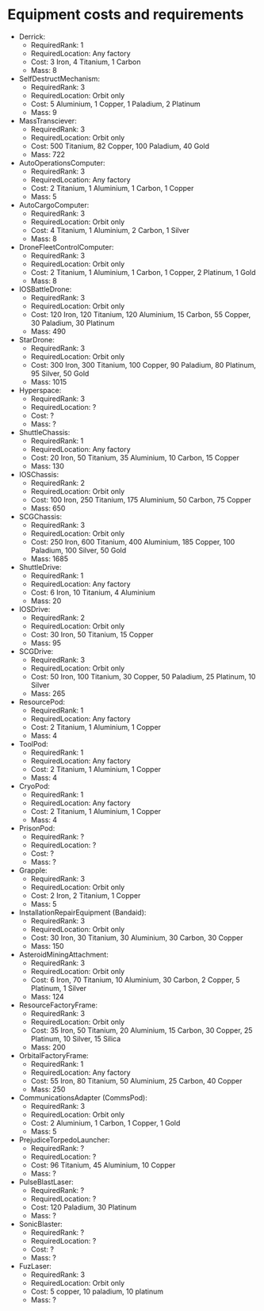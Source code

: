 # Equipment costs and requirements

- Derrick:
  - RequiredRank: 1
  - RequiredLocation: Any factory
  - Cost: 3 Iron, 4 Titanium, 1 Carbon
  - Mass: 8
- SelfDestructMechanism:
  - RequiredRank: 3
  - RequiredLocation: Orbit only
  - Cost: 5 Aluminium, 1 Copper, 1 Paladium, 2 Platinum
  - Mass: 9
- MassTransciever:
  - RequiredRank: 3
  - RequiredLocation: Orbit only
  - Cost: 500 Titanium, 82 Copper, 100 Paladium, 40 Gold
  - Mass: 722
- AutoOperationsComputer:
  - RequiredRank: 3
  - RequiredLocation: Any factory
  - Cost: 2 Titanium, 1 Aluminium, 1 Carbon, 1 Copper
  - Mass: 5
- AutoCargoComputer:
  - RequiredRank: 3
  - RequiredLocation: Orbit only
  - Cost: 4 Titanium, 1 Aluminium, 2 Carbon, 1 Silver
  - Mass: 8
- DroneFleetControlComputer:
  - RequiredRank: 3
  - RequiredLocation: Orbit only
  - Cost: 2 Titanium, 1 Aluminium, 1 Carbon, 1 Copper, 2 Platinum, 1 Gold
  - Mass: 8
- IOSBattleDrone:
  - RequiredRank: 3
  - RequiredLocation: Orbit only
  - Cost: 120 Iron, 120 Titanium, 120 Aluminium, 15 Carbon, 55 Copper, 30 Paladium, 30 Platinum
  - Mass: 490
- StarDrone:
  - RequiredRank: 3
  - RequiredLocation: Orbit only
  - Cost: 300 Iron, 300 Titanium, 100 Copper, 90 Paladium, 80 Platinum, 95 Silver, 50 Gold
  - Mass: 1015
- Hyperspace:
  - RequiredRank: 3
  - RequiredLocation: ?
  - Cost: ?
  - Mass: ?
- ShuttleChassis:
  - RequiredRank: 1
  - RequiredLocation: Any factory
  - Cost: 20 Iron, 50 Titanium, 35 Aluminium, 10 Carbon, 15 Copper
  - Mass: 130
- IOSChassis:
  - RequiredRank: 2
  - RequiredLocation: Orbit only
  - Cost: 100 Iron, 250 Titanium, 175 Aluminium, 50 Carbon, 75 Copper
  - Mass: 650
- SCGChassis:
  - RequiredRank: 3
  - RequiredLocation: Orbit only
  - Cost: 250 Iron, 600 Titanium, 400 Aluminium, 185 Copper, 100 Paladium, 100 Silver, 50 Gold
  - Mass: 1685
- ShuttleDrive:
  - RequiredRank: 1
  - RequiredLocation: Any factory
  - Cost: 6 Iron, 10 Titanium, 4 Aluminium
  - Mass: 20
- IOSDrive:
  - RequiredRank: 2
  - RequiredLocation: Orbit only
  - Cost: 30 Iron, 50 Titanium, 15 Copper
  - Mass: 95
- SCGDrive:
  - RequiredRank: 3
  - RequiredLocation: Orbit only
  - Cost: 50 Iron, 100 Titanium, 30 Copper, 50 Paladium, 25 Platinum, 10 Silver
  - Mass: 265
- ResourcePod:
  - RequiredRank: 1
  - RequiredLocation: Any factory
  - Cost: 2 Titanium, 1 Aluminium, 1 Copper
  - Mass: 4
- ToolPod:
  - RequiredRank: 1
  - RequiredLocation: Any factory
  - Cost: 2 Titanium, 1 Aluminium, 1 Copper
  - Mass: 4
- CryoPod:
  - RequiredRank: 1
  - RequiredLocation: Any factory
  - Cost: 2 Titanium, 1 Aluminium, 1 Copper
  - Mass: 4
- PrisonPod:
  - RequiredRank: ?
  - RequiredLocation: ?
  - Cost: ?
  - Mass: ?
- Grapple:
  - RequiredRank: 3
  - RequiredLocation: Orbit only
  - Cost: 2 Iron, 2 Titanium, 1 Copper
  - Mass: 5
- InstallationRepairEquipment (Bandaid):
  - RequiredRank: 3
  - RequiredLocation: Orbit only
  - Cost: 30 Iron, 30 Titanium, 30 Aluminium, 30 Carbon, 30 Copper
  - Mass: 150
- AsteroidMiningAttachment:
  - RequiredRank: 3
  - RequiredLocation: Orbit only
  - Cost: 6 Iron, 70 Titanium, 10 Aluminium, 30 Carbon, 2 Copper, 5 Platinum, 1 Silver
  - Mass: 124
- ResourceFactoryFrame:
  - RequiredRank: 3
  - RequiredLocation: Orbit only
  - Cost: 35 Iron, 50 Titanium, 20 Aluminium, 15 Carbon, 30 Copper, 25 Platinum, 10 Silver, 15 Silica
  - Mass: 200
- OrbitalFactoryFrame:
  - RequiredRank: 1
  - RequiredLocation: Any factory
  - Cost: 55 Iron, 80 Titanium, 50 Aluminium, 25 Carbon, 40 Copper
  - Mass: 250
- CommunicationsAdapter (CommsPod):
  - RequiredRank: 3
  - RequiredLocation: Orbit only
  - Cost: 2 Aluminium, 1 Carbon, 1 Copper, 1 Gold
  - Mass: 5
- PrejudiceTorpedoLauncher:
  - RequiredRank: ?
  - RequiredLocation: ?
  - Cost: 96 Titanium, 45 Aluminium, 10 Copper
  - Mass: ?
- PulseBlastLaser:
  - RequiredRank: ?
  - RequiredLocation: ?
  - Cost: 120 Paladium, 30 Platinum
  - Mass: ?
- SonicBlaster:
  - RequiredRank: ?
  - RequiredLocation: ?
  - Cost: ?
  - Mass: ?
- FuzLaser:
  - RequiredRank: 3
  - RequiredLocation: Orbit only
  - Cost: 5 copper, 10 paladium, 10 platinum
  - Mass: ?